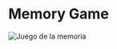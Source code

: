 # Memory Game
![Juego de la memoria](https://user-images.githubusercontent.com/107277624/217724398-3f094fd5-6012-4ef4-b8bd-2d1ba3890502.jpg)
